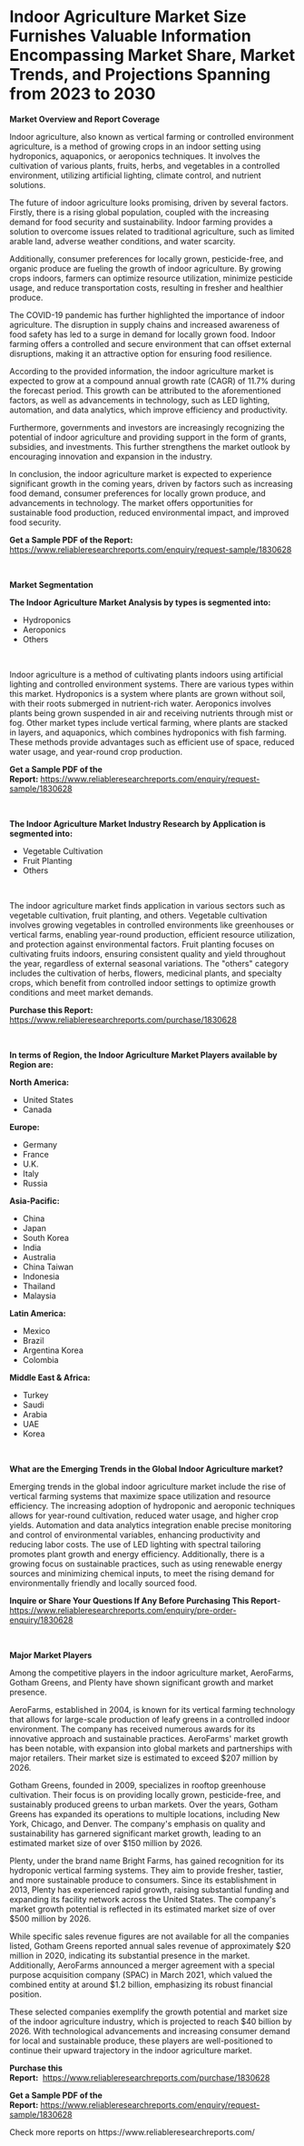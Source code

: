 <p><h1>Indoor Agriculture Market Size Furnishes Valuable Information Encompassing Market Share, Market Trends, and Projections Spanning from 2023 to 2030</h1></p><p><strong>Market Overview and Report Coverage</strong></p>
<p><p>Indoor agriculture, also known as vertical farming or controlled environment agriculture, is a method of growing crops in an indoor setting using hydroponics, aquaponics, or aeroponics techniques. It involves the cultivation of various plants, fruits, herbs, and vegetables in a controlled environment, utilizing artificial lighting, climate control, and nutrient solutions.</p><p>The future of indoor agriculture looks promising, driven by several factors. Firstly, there is a rising global population, coupled with the increasing demand for food security and sustainability. Indoor farming provides a solution to overcome issues related to traditional agriculture, such as limited arable land, adverse weather conditions, and water scarcity.</p><p>Additionally, consumer preferences for locally grown, pesticide-free, and organic produce are fueling the growth of indoor agriculture. By growing crops indoors, farmers can optimize resource utilization, minimize pesticide usage, and reduce transportation costs, resulting in fresher and healthier produce.</p><p>The COVID-19 pandemic has further highlighted the importance of indoor agriculture. The disruption in supply chains and increased awareness of food safety has led to a surge in demand for locally grown food. Indoor farming offers a controlled and secure environment that can offset external disruptions, making it an attractive option for ensuring food resilience.</p><p>According to the provided information, the indoor agriculture market is expected to grow at a compound annual growth rate (CAGR) of 11.7% during the forecast period. This growth can be attributed to the aforementioned factors, as well as advancements in technology, such as LED lighting, automation, and data analytics, which improve efficiency and productivity.</p><p>Furthermore, governments and investors are increasingly recognizing the potential of indoor agriculture and providing support in the form of grants, subsidies, and investments. This further strengthens the market outlook by encouraging innovation and expansion in the industry.</p><p>In conclusion, the indoor agriculture market is expected to experience significant growth in the coming years, driven by factors such as increasing food demand, consumer preferences for locally grown produce, and advancements in technology. The market offers opportunities for sustainable food production, reduced environmental impact, and improved food security.</p></p>
<p><strong>Get a Sample PDF of the Report:</strong> <a href="https://www.reliableresearchreports.com/enquiry/request-sample/1830628">https://www.reliableresearchreports.com/enquiry/request-sample/1830628</a></p>
<p>&nbsp;</p>
<p><strong>Market Segmentation</strong></p>
<p><strong>The Indoor Agriculture Market Analysis by types is segmented into:</strong></p>
<p><ul><li>Hydroponics</li><li>Aeroponics</li><li>Others</li></ul></p>
<p>&nbsp;</p>
<p><p>Indoor agriculture is a method of cultivating plants indoors using artificial lighting and controlled environment systems. There are various types within this market. Hydroponics is a system where plants are grown without soil, with their roots submerged in nutrient-rich water. Aeroponics involves plants being grown suspended in air and receiving nutrients through mist or fog. Other market types include vertical farming, where plants are stacked in layers, and aquaponics, which combines hydroponics with fish farming. These methods provide advantages such as efficient use of space, reduced water usage, and year-round crop production.</p></p>
<p><strong>Get a Sample PDF of the Report:</strong>&nbsp;<a href="https://www.reliableresearchreports.com/enquiry/request-sample/1830628">https://www.reliableresearchreports.com/enquiry/request-sample/1830628</a></p>
<p>&nbsp;</p>
<p><strong>The Indoor Agriculture Market Industry Research by Application is segmented into:</strong></p>
<p><ul><li>Vegetable Cultivation</li><li>Fruit Planting</li><li>Others</li></ul></p>
<p>&nbsp;</p>
<p><p>The indoor agriculture market finds application in various sectors such as vegetable cultivation, fruit planting, and others. Vegetable cultivation involves growing vegetables in controlled environments like greenhouses or vertical farms, enabling year-round production, efficient resource utilization, and protection against environmental factors. Fruit planting focuses on cultivating fruits indoors, ensuring consistent quality and yield throughout the year, regardless of external seasonal variations. The "others" category includes the cultivation of herbs, flowers, medicinal plants, and specialty crops, which benefit from controlled indoor settings to optimize growth conditions and meet market demands.</p></p>
<p><strong>Purchase this Report:</strong>&nbsp; <a href="https://www.reliableresearchreports.com/purchase/1830628">https://www.reliableresearchreports.com/purchase/1830628</a></p>
<p>&nbsp;</p>
<p><strong>In terms of Region, the Indoor Agriculture Market Players available by Region are:</strong></p>
<p>
    <p> <strong> North America: </strong>
        <ul>
            <li>United States</li>
            <li>Canada</li>
        </ul>
        </p> 
    <p> <strong> Europe: </strong>
        <ul>
            <li>Germany</li>
            <li>France</li>
            <li>U.K.</li>
            <li>Italy</li>
            <li>Russia</li>
        </ul>
        </p> 
    <p> <strong> Asia-Pacific: </strong>
        <ul>
            <li>China</li>
            <li>Japan</li>
            <li>South Korea</li>
            <li>India</li>
            <li>Australia</li>
            <li>China Taiwan</li>
            <li>Indonesia</li>
            <li>Thailand</li>
            <li>Malaysia</li>
        </ul>
        </p> 
    <p> <strong> Latin America: </strong>
        <ul>
            <li>Mexico</li>
            <li>Brazil</li>
            <li>Argentina Korea</li>
            <li>Colombia</li>
        </ul>
        </p> 
    <p> <strong> Middle East & Africa: </strong>
        <ul>
            <li>Turkey</li>
            <li>Saudi</li>
            <li>Arabia</li>
            <li>UAE</li>
            <li>Korea</li>
        </ul>
    </p>
    </p>
<p>&nbsp;</p>
<p><strong>What are the Emerging Trends in the Global Indoor Agriculture market?</strong></p>
<p><p>Emerging trends in the global indoor agriculture market include the rise of vertical farming systems that maximize space utilization and resource efficiency. The increasing adoption of hydroponic and aeroponic techniques allows for year-round cultivation, reduced water usage, and higher crop yields. Automation and data analytics integration enable precise monitoring and control of environmental variables, enhancing productivity and reducing labor costs. The use of LED lighting with spectral tailoring promotes plant growth and energy efficiency. Additionally, there is a growing focus on sustainable practices, such as using renewable energy sources and minimizing chemical inputs, to meet the rising demand for environmentally friendly and locally sourced food.</p></p>
<p><strong>Inquire or Share Your Questions If Any Before Purchasing This Report</strong>- <a href="https://www.reliableresearchreports.com/enquiry/pre-order-enquiry/1830628">https://www.reliableresearchreports.com/enquiry/pre-order-enquiry/1830628</a></p>
<p>&nbsp;</p>
<p><strong>Major Market Players</strong></p>
<p><p>Among the competitive players in the indoor agriculture market, AeroFarms, Gotham Greens, and Plenty have shown significant growth and market presence. </p><p>AeroFarms, established in 2004, is known for its vertical farming technology that allows for large-scale production of leafy greens in a controlled indoor environment. The company has received numerous awards for its innovative approach and sustainable practices. AeroFarms' market growth has been notable, with expansion into global markets and partnerships with major retailers. Their market size is estimated to exceed $207 million by 2026.</p><p>Gotham Greens, founded in 2009, specializes in rooftop greenhouse cultivation. Their focus is on providing locally grown, pesticide-free, and sustainably produced greens to urban markets. Over the years, Gotham Greens has expanded its operations to multiple locations, including New York, Chicago, and Denver. The company's emphasis on quality and sustainability has garnered significant market growth, leading to an estimated market size of over $150 million by 2026.</p><p>Plenty, under the brand name Bright Farms, has gained recognition for its hydroponic vertical farming systems. They aim to provide fresher, tastier, and more sustainable produce to consumers. Since its establishment in 2013, Plenty has experienced rapid growth, raising substantial funding and expanding its facility network across the United States. The company's market growth potential is reflected in its estimated market size of over $500 million by 2026.</p><p>While specific sales revenue figures are not available for all the companies listed, Gotham Greens reported annual sales revenue of approximately $20 million in 2020, indicating its substantial presence in the market. Additionally, AeroFarms announced a merger agreement with a special purpose acquisition company (SPAC) in March 2021, which valued the combined entity at around $1.2 billion, emphasizing its robust financial position.</p><p>These selected companies exemplify the growth potential and market size of the indoor agriculture industry, which is projected to reach $40 billion by 2026. With technological advancements and increasing consumer demand for local and sustainable produce, these players are well-positioned to continue their upward trajectory in the indoor agriculture market.</p></p>
<p><strong>Purchase this Report:</strong>&nbsp;&nbsp;<a href="https://www.reliableresearchreports.com/purchase/1830628">https://www.reliableresearchreports.com/purchase/1830628</a></p>
<p></p>
<p><strong>Get a Sample PDF of the Report:</strong>&nbsp;<a href="https://www.reliableresearchreports.com/enquiry/request-sample/1830628">https://www.reliableresearchreports.com/enquiry/request-sample/1830628</a></p>
<p>Check more reports on https://www.reliableresearchreports.com/</p>